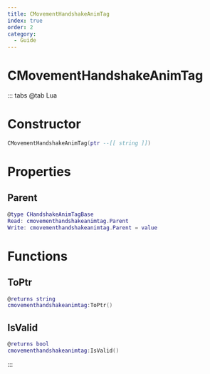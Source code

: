 ```yaml
---
title: CMovementHandshakeAnimTag
index: true
order: 2
category:
  - Guide
---
```


# CMovementHandshakeAnimTag

::: tabs
@tab Lua
# Constructor
```lua
CMovementHandshakeAnimTag(ptr --[[ string ]])
```
# Properties
## Parent 
```lua
@type CHandshakeAnimTagBase
Read: cmovementhandshakeanimtag.Parent
Write: cmovementhandshakeanimtag.Parent = value
```
# Functions
## ToPtr
```lua
@returns string
cmovementhandshakeanimtag:ToPtr()
```
## IsValid
```lua
@returns bool
cmovementhandshakeanimtag:IsValid()
```

:::